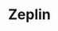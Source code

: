 ---
title: Zeplin
intro: Handoff designs and styleguides to developers from all major design tools.
linkurl: http://www.zeplin.io
tags:
- Handoff
- Collaboration
logo: "zeplin.png"
---